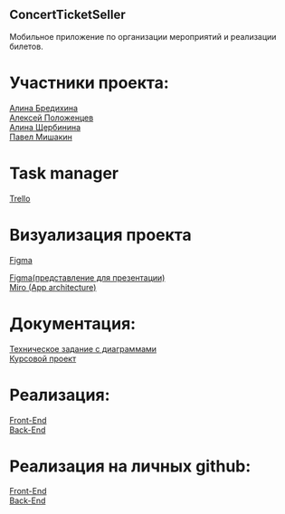 ## ConcertTicketSeller
Мобильное приложение по организации мероприятий и реализации билетов.

# Участники проекта:
[Алина Бредихина](https://github.com/briilliin)  
[Алексей Положенцев](https://github.com/Alex07062002)  
[Алина Щербинина](https://github.com/alinashch)  
[Павел Мишакин](https://github.com/mishakinGIT)  

# Task manager
[Trello](https://www.figma.com/file/PaynYsGdjVVYR96SojTCNb/TicketEase?type=design&node-id=0-1&t=H3LBS1hP9ezRa7x8-0)  

# Визуализация проекта
[Figma](https://www.figma.com/file/s0CDQJppLLEYR08BFfLLfi/TicketEase-Upgrade?type=design&node-id=0-1&t=PZtJM6pVqTOTzsjr-0)

[Figma(представление для презентации)](https://www.figma.com/file/tdOG9JBKYX5Lrs92TDlV6F/Untitled?node-id=0%3A1&t=eE5Y2vTapVNAN9RP-1)  
[Miro (App architecture)](https://miro.com/app/board/uXjVMbiC6pc=/?share_link_id=458892867192)  

# Документация: 
[Техническое задание с диаграммами](https://docs.google.com/document/d/1wh3F7_nDOtC5FdGBcnFpBjiT3ZxzKr7L/edit?usp=sharing&ouid=111021336820288723141&rtpof=true&sd=true)  
[Курсовой проект](https://docs.google.com/document/d/10GIMbLe80t7FaCyTkuB5xv2UHwG05ziDaAONeIeKZ4s/edit?usp=sharing)  

# Реализация: 
[Front-End](https://github.com/Design-technologies-6-2-1-2023/ConcertTicketSeller/tree/main/Code/Design/MyApplication)  
[Back-End]()  

# Реализация на личных github: 
[Front-End](https://github.com/alinashch/TicketEase_frontend)  
[Back-End](https://github.com/Alex07062002/ticketEase)

